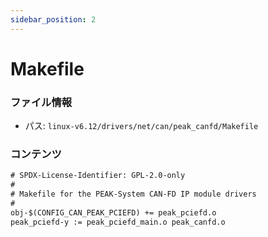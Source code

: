 ```yaml
---
sidebar_position: 2
---
```

# Makefile

### ファイル情報

- パス: `linux-v6.12/drivers/net/can/peak_canfd/Makefile`

### コンテンツ

```txt
# SPDX-License-Identifier: GPL-2.0-only
#
# Makefile for the PEAK-System CAN-FD IP module drivers
#
obj-$(CONFIG_CAN_PEAK_PCIEFD) += peak_pciefd.o
peak_pciefd-y := peak_pciefd_main.o peak_canfd.o

```
